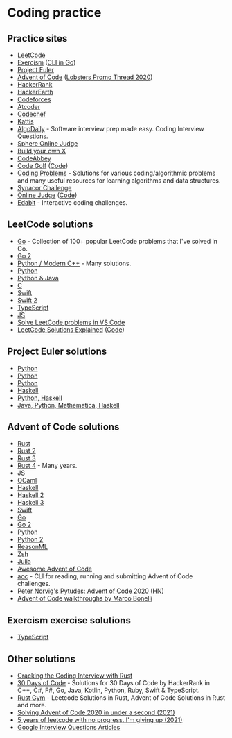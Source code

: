 # Coding practice

## Practice sites

- [LeetCode](https://leetcode.com)
- [Exercism](https://exercism.io/) ([CLI in Go](https://github.com/exercism/cli))
- [Project Euler](https://projecteuler.net/archives)
- [Advent of Code](https://adventofcode.com/) ([Lobsters Promo Thread 2020](https://lobste.rs/s/3uxtgb/advent_code_2020_promotion_thread))
- [HackerRank](https://www.hackerrank.com/)
- [HackerEarth](https://www.hackerearth.com/)
- [Codeforces](http://codeforces.com/)
- [Atcoder](https://atcoder.jp/)
- [Codechef](https://www.codechef.com/)
- [Kattis](https://open.kattis.com/)
- [AlgoDaily](https://algodaily.com/) - Software interview prep made easy. Coding Interview Questions.
- [Sphere Online Judge](http://www.spoj.com/)
- [Build your own X](https://github.com/danistefanovic/build-your-own-x)
- [CodeAbbey](https://www.codeabbey.com/)
- [Code Golf](https://code-golf.io/) ([Code](https://github.com/code-golf/code-golf))
- [Coding Problems](https://github.com/MTrajK/coding-problems) - Solutions for various coding/algorithmic problems and many useful resources for learning algorithms and data structures.
- [Synacor Challenge](https://challenge.synacor.com/)
- [Online Judge](https://onlinejudge.org/) ([Code](https://github.com/TheOnlineJudge/ojudge))
- [Edabit](https://edabit.com/) - Interactive coding challenges.

## LeetCode solutions

- [Go](https://github.com/austingebauer/go-leetcode) - Collection of 100+ popular LeetCode problems that I've solved in Go.
- [Go 2](https://github.com/halfrost/LeetCode-Go)
- [Python / Modern C++](https://github.com/kamyu104/LeetCode-Solutions) - Many solutions.
- [Python](https://github.com/davidnsun/leetcode-py)
- [Python & Java](https://github.com/qiyuangong/leetcode)
- [C](https://github.com/begeekmyfriend/leetCode)
- [Swift](https://github.com/soapyigu/LeetCode-Swift)
- [Swift 2](https://github.com/rudrankriyam/LeetCode-in-Swift)
- [TypeScript](https://github.com/enricopolanski/leetcode)
- [JS](https://github.com/suguru03/leetcode)
- [Solve LeetCode problems in VS Code](https://github.com/LeetCode-OpenSource/vscode-leetcode)
- [LeetCode Solutions Explained](https://beizhedenglong.github.io/leetcode-solutions/docs/two-sum) ([Code](https://github.com/beizhedenglong/leetcode-site-generator))

## Project Euler solutions

- [Python](https://github.com/datamine/project-euler)
- [Python](https://github.com/davidnsun/project-euler-py)
- [Python](https://johnloeber.com/docs/projecteuler.html)
- [Haskell](https://github.com/yfeldblum/haskell-euler)
- [Python, Haskell](https://github.com/zacharydenton/euler)
- [Java, Python, Mathematica, Haskell](https://github.com/nayuki/Project-Euler-solutions)

## Advent of Code solutions

- [Rust](https://github.com/kitten/advent-of-code-2019)
- [Rust 2](https://github.com/m-rutter/advent-of-code)
- [Rust 3](https://github.com/mitsuhiko/aoc19)
- [Rust 4](https://github.com/mkeeter/advent-of-code) - Many years.
- [JS](https://github.com/vtambourine/adventofcode)
- [OCaml](https://github.com/narimiran/AdventOfCode2019)
- [Haskell](https://github.com/merijn/AdventOfCode2019)
- [Haskell 2](https://github.com/dustin/aoc2019)
- [Haskell 3](https://github.com/ChrisPenner/advent-of-code-haskell)
- [Swift](https://github.com/evilmint/AdventOfCode)
- [Go](https://github.com/neutralinsomniac/advent2019)
- [Go 2](https://github.com/vtambourine/leetcode-go)
- [Python](https://github.com/benediktwerner/AdventOfCode)
- [Python 2](https://github.com/andreypopp/aoc2019)
- [ReasonML](https://github.com/believer/advent-of-code)
- [Zsh](https://github.com/romkatv/advent-of-code-2019/blob/master/README.md)
- [Julia](https://github.com/tsoding/aoc-2020)
- [Awesome Advent of Code](https://github.com/Bogdanp/awesome-advent-of-code)
- [aoc](https://github.com/jakzo/aoc) - CLI for reading, running and submitting Advent of Code challenges.
- [Peter Norvig's Pytudes: Advent of Code 2020](https://lobste.rs/s/aryngm/peter_norvig_s_pytudes_advent_code_2020) ([HN](https://news.ycombinator.com/item?id=25654955))
- [Advent of Code walkthroughs by Marco Bonelli](https://github.com/mebeim/aoc)

## Exercism exercise solutions

- [TypeScript](https://github.com/exercism/typescript)

## Other solutions

- [Cracking the Coding Interview with Rust](https://github.com/brndnmtthws/cracking-the-coding-interview-rust)
- [30 Days of Code](https://github.com/xeoneux/30-Days-of-Code) - Solutions for 30 Days of Code by HackerRank in C++, C#, F#, Go, Java, Kotlin, Python, Ruby, Swift & TypeScript.
- [Rust Gym](https://github.com/warycat/rustgym) - Leetcode Solutions in Rust, Advent of Code Solutions in Rust and more.
- [Solving Advent of Code 2020 in under a second (2021)](https://timvisee.com/blog/solving-aoc-2020-in-under-a-second/)
- [5 years of leetcode with no progress. I'm giving up (2021)](https://news.ycombinator.com/item?id=26468248)
- [Google Interview Questions Articles](https://alexgolec.dev/tag/google-interview-questions/)
